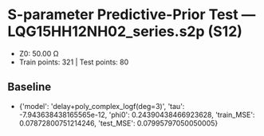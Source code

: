 # S-parameter Predictive-Prior Test — LQG15HH12NH02_series.s2p (S12)
- Z0: 50.00 Ω
- Train points: 321  |  Test points: 80

## Baseline
- {'model': 'delay+poly_complex_logf(deg=3)', 'tau': -7.943638438165565e-12, 'phi0': 0.24390438466923628, 'train_MSE': 0.07872800751214246, 'test_MSE': 0.07995797050050005}